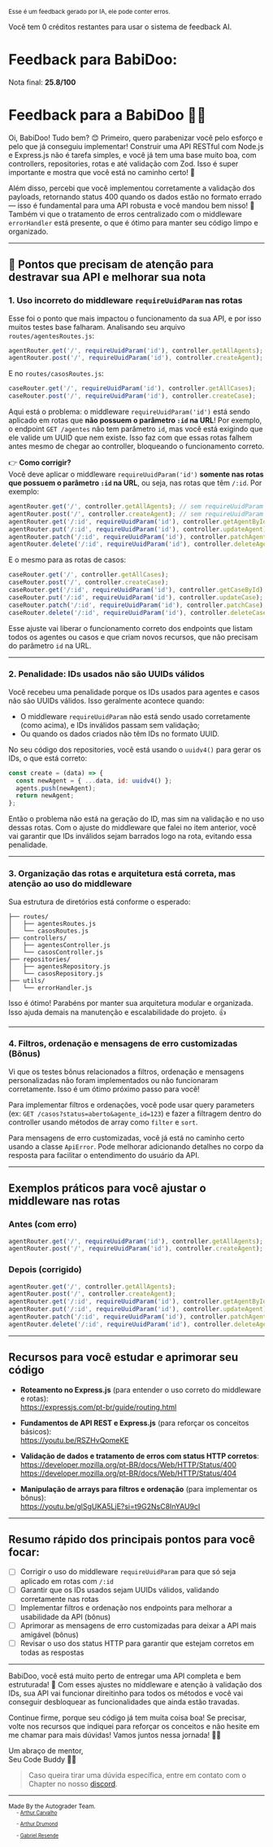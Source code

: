 <sup>Esse é um feedback gerado por IA, ele pode conter erros.</sup>

Você tem 0 créditos restantes para usar o sistema de feedback AI.

# Feedback para BabiDoo:

Nota final: **25.8/100**

# Feedback para a BabiDoo 🚓✨

Oi, BabiDoo! Tudo bem? 😊 Primeiro, quero parabenizar você pelo esforço e pelo que já conseguiu implementar! Construir uma API RESTful com Node.js e Express.js não é tarefa simples, e você já tem uma base muito boa, com controllers, repositories, rotas e até validação com Zod. Isso é super importante e mostra que você está no caminho certo! 🎉

Além disso, percebi que você implementou corretamente a validação dos payloads, retornando status 400 quando os dados estão no formato errado — isso é fundamental para uma API robusta e você mandou bem nisso! 👏 Também vi que o tratamento de erros centralizado com o middleware `errorHandler` está presente, o que é ótimo para manter seu código limpo e organizado.

---

## 🚨 Pontos que precisam de atenção para destravar sua API e melhorar sua nota

### 1. Uso incorreto do middleware `requireUuidParam` nas rotas

Esse foi o ponto que mais impactou o funcionamento da sua API, e por isso muitos testes base falharam. Analisando seu arquivo `routes/agentesRoutes.js`:

```js
agentRouter.get('/', requireUuidParam('id'), controller.getAllAgents);
agentRouter.post('/', requireUuidParam('id'), controller.createAgent);
```

E no `routes/casosRoutes.js`:

```js
caseRouter.get('/', requireUuidParam('id'), controller.getAllCases);
caseRouter.post('/', requireUuidParam('id'), controller.createCase);
```

Aqui está o problema: o middleware `requireUuidParam('id')` está sendo aplicado em rotas que **não possuem o parâmetro `:id` na URL**! Por exemplo, o endpoint `GET /agentes` não tem parâmetro `id`, mas você está exigindo que ele valide um UUID que nem existe. Isso faz com que essas rotas falhem antes mesmo de chegar ao controller, bloqueando o funcionamento correto.

👉 **Como corrigir?**  
Você deve aplicar o middleware `requireUuidParam('id')` **somente nas rotas que possuem o parâmetro `:id` na URL**, ou seja, nas rotas que têm `/:id`. Por exemplo:

```js
agentRouter.get('/', controller.getAllAgents); // sem requireUuidParam
agentRouter.post('/', controller.createAgent); // sem requireUuidParam
agentRouter.get('/:id', requireUuidParam('id'), controller.getAgentById);
agentRouter.put('/:id', requireUuidParam('id'), controller.updateAgent);
agentRouter.patch('/:id', requireUuidParam('id'), controller.patchAgent);
agentRouter.delete('/:id', requireUuidParam('id'), controller.deleteAgent);
```

E o mesmo para as rotas de casos:

```js
caseRouter.get('/', controller.getAllCases);
caseRouter.post('/', controller.createCase);
caseRouter.get('/:id', requireUuidParam('id'), controller.getCaseById);
caseRouter.put('/:id', requireUuidParam('id'), controller.updateCase);
caseRouter.patch('/:id', requireUuidParam('id'), controller.patchCase);
caseRouter.delete('/:id', requireUuidParam('id'), controller.deleteCase);
```

Esse ajuste vai liberar o funcionamento correto dos endpoints que listam todos os agentes ou casos e que criam novos recursos, que não precisam do parâmetro `id` na URL.

---

### 2. Penalidade: IDs usados não são UUIDs válidos

Você recebeu uma penalidade porque os IDs usados para agentes e casos não são UUIDs válidos. Isso geralmente acontece quando:

- O middleware `requireUuidParam` não está sendo usado corretamente (como acima), e IDs inválidos passam sem validação;
- Ou quando os dados criados não têm IDs no formato UUID.

No seu código dos repositories, você está usando o `uuidv4()` para gerar os IDs, o que está correto:

```js
const create = (data) => {
  const newAgent = { ...data, id: uuidv4() };
  agents.push(newAgent);
  return newAgent;
};
```

Então o problema não está na geração do ID, mas sim na validação e no uso dessas rotas. Com o ajuste do middleware que falei no item anterior, você vai garantir que IDs inválidos sejam barrados logo na rota, evitando essa penalidade.

---

### 3. Organização das rotas e arquitetura está correta, mas atenção ao uso do middleware

Sua estrutura de diretórios está conforme o esperado:

```
├── routes/
│   ├── agentesRoutes.js
│   └── casosRoutes.js
├── controllers/
│   ├── agentesController.js
│   └── casosController.js
├── repositories/
│   ├── agentesRepository.js
│   └── casosRepository.js
├── utils/
│   └── errorHandler.js
```

Isso é ótimo! Parabéns por manter sua arquitetura modular e organizada. Isso ajuda demais na manutenção e escalabilidade do projeto. 👍

---

### 4. Filtros, ordenação e mensagens de erro customizadas (Bônus)

Vi que os testes bônus relacionados a filtros, ordenação e mensagens personalizadas não foram implementados ou não funcionaram corretamente. Isso é um ótimo próximo passo para você!

Para implementar filtros e ordenações, você pode usar query parameters (ex: `GET /casos?status=aberto&agente_id=123`) e fazer a filtragem dentro do controller usando métodos de array como `filter` e `sort`.

Para mensagens de erro customizadas, você já está no caminho certo usando a classe `ApiError`. Pode melhorar adicionando detalhes no corpo da resposta para facilitar o entendimento do usuário da API.

---

## Exemplos práticos para você ajustar o middleware nas rotas

### Antes (com erro)

```js
agentRouter.get('/', requireUuidParam('id'), controller.getAllAgents);
agentRouter.post('/', requireUuidParam('id'), controller.createAgent);
```

### Depois (corrigido)

```js
agentRouter.get('/', controller.getAllAgents);
agentRouter.post('/', controller.createAgent);
agentRouter.get('/:id', requireUuidParam('id'), controller.getAgentById);
agentRouter.put('/:id', requireUuidParam('id'), controller.updateAgent);
agentRouter.patch('/:id', requireUuidParam('id'), controller.patchAgent);
agentRouter.delete('/:id', requireUuidParam('id'), controller.deleteAgent);
```

---

## Recursos para você estudar e aprimorar seu código

- **Roteamento no Express.js** (para entender o uso correto do middleware e rotas):  
  https://expressjs.com/pt-br/guide/routing.html

- **Fundamentos de API REST e Express.js** (para reforçar os conceitos básicos):  
  https://youtu.be/RSZHvQomeKE

- **Validação de dados e tratamento de erros com status HTTP corretos**:  
  https://developer.mozilla.org/pt-BR/docs/Web/HTTP/Status/400  
  https://developer.mozilla.org/pt-BR/docs/Web/HTTP/Status/404

- **Manipulação de arrays para filtros e ordenação** (para implementar os bônus):  
  https://youtu.be/glSgUKA5LjE?si=t9G2NsC8InYAU9cI

---

## Resumo rápido dos principais pontos para você focar:

- [ ] Corrigir o uso do middleware `requireUuidParam` para que só seja aplicado em rotas com `/:id`  
- [ ] Garantir que os IDs usados sejam UUIDs válidos, validando corretamente nas rotas  
- [ ] Implementar filtros e ordenação nos endpoints para melhorar a usabilidade da API (bônus)  
- [ ] Aprimorar as mensagens de erro customizadas para deixar a API mais amigável (bônus)  
- [ ] Revisar o uso dos status HTTP para garantir que estejam corretos em todas as respostas

---

BabiDoo, você está muito perto de entregar uma API completa e bem estruturada! 🚀 Com esses ajustes no middleware e atenção à validação dos IDs, sua API vai funcionar direitinho para todos os métodos e você vai conseguir desbloquear as funcionalidades que ainda estão travadas.

Continue firme, porque seu código já tem muita coisa boa! Se precisar, volte nos recursos que indiquei para reforçar os conceitos e não hesite em me chamar para mais dúvidas! Vamos juntos nessa jornada! 💪✨

Um abraço de mentor,  
Seu Code Buddy 🤖💙

> Caso queira tirar uma dúvida específica, entre em contato com o Chapter no nosso [discord](https://discord.gg/DryuHVnz).



---
<sup>Made By the Autograder Team.</sup><br>&nbsp;&nbsp;&nbsp;&nbsp;<sup><sup>- [Arthur Carvalho](https://github.com/ArthurCRodrigues)</sup></sup><br>&nbsp;&nbsp;&nbsp;&nbsp;<sup><sup>- [Arthur Drumond](https://github.com/drumondpucminas)</sup></sup><br>&nbsp;&nbsp;&nbsp;&nbsp;<sup><sup>- [Gabriel Resende](https://github.com/gnvr29)</sup></sup>